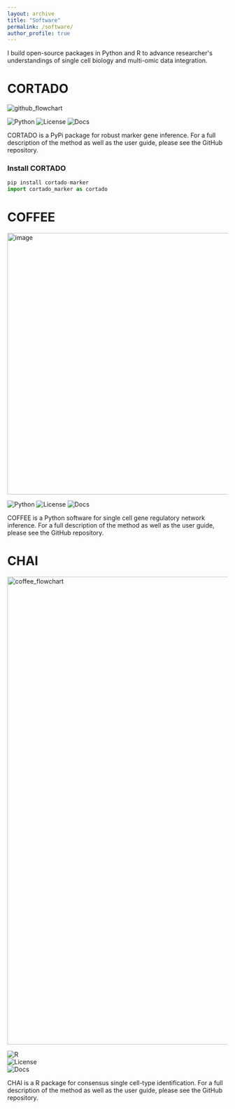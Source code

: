 ```yaml
---
layout: archive
title: "Software"
permalink: /software/
author_profile: true
---
```


I build open-source packages in Python and R to advance researcher's understandings of single cell biology and multi-omic data integration.
# CORTADO

![github_flowchart](https://github.com/user-attachments/assets/8fec5bc5-fd99-47cb-a566-cbf1c69e1370)

![Python](https://img.shields.io/badge/Python-3.8+-3776AB?logo=python&logoColor=white) ![License](https://img.shields.io/badge/License-MIT-green) ![Docs](https://img.shields.io/badge/docs-passing-brightgreen) 

CORTADO is a PyPi package for robust marker gene inference. For a full description of the method as well as the user guide, please see the GitHub repository. 


### Install CORTADO
 
```python
pip install cortado-marker
import cortado_marker as cortado
```

# COFFEE
<img width="598" alt="image" src="https://github.com/user-attachments/assets/09d42c6a-7695-478b-9087-a3b711c6f17a" />


![Python](https://img.shields.io/badge/Python-3.8+-3776AB?logo=python&logoColor=white) ![License](https://img.shields.io/badge/License-MIT-green) ![Docs](https://img.shields.io/badge/docs-passing-brightgreen) 

COFFEE is a Python software for single cell gene regulatory network inference. For a full description of the method as well as the user guide, please see the GitHub repository. 

# CHAI
<img width="1070" alt="coffee_flowchart" src="https://github.com/user-attachments/assets/129eaf07-780f-4b96-95e8-a4ee320effef" />

![R](https://img.shields.io/badge/R-4.0%2B-276DC3?logo=r&logoColor=white)  
![License](https://img.shields.io/badge/License-MIT-green)  
![Docs](https://img.shields.io/badge/docs-passing-brightgreen)  

CHAI is a R package for consensus single cell-type identification. For a full description of the method as well as the user guide, please see the GitHub repository. 

